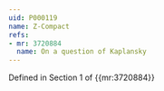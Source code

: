 ```yaml
---
uid: P000119
name: Z-Compact
refs:
- mr: 3720884
  name: On a question of Kaplansky
---
```

Defined in Section 1 of {{mr:3720884}}

